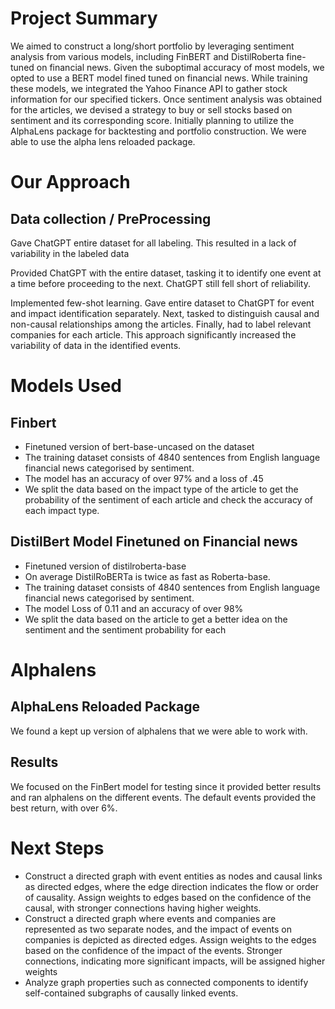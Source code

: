 # Project Summary
We aimed to construct a long/short portfolio by leveraging sentiment analysis from various models, including FinBERT and DistilRoberta fine-tuned on financial news. Given the suboptimal accuracy of most models, we opted to use a BERT model fined tuned on financial news. While training these models, we integrated the Yahoo Finance API to gather stock information for our specified tickers. Once sentiment analysis was obtained for the articles, we devised a strategy to buy or sell stocks based on sentiment and its corresponding score. Initially planning to utilize the AlphaLens package for backtesting and portfolio construction. We were able to use the alpha lens reloaded package. 

# Our Approach
## Data collection / PreProcessing
Gave ChatGPT entire dataset for all labeling. This resulted in a lack of variability in the labeled data

Provided ChatGPT with the entire dataset, tasking it to identify one event at a time before proceeding to the next. ChatGPT still fell short of reliability.

Implemented few-shot learning. Gave entire dataset to ChatGPT for event and impact identification separately. Next, tasked to distinguish causal and non-causal relationships among the articles. Finally, had to label relevant companies for each article.
This approach significantly increased the variability of data in the identified events.

# Models Used
## Finbert
* Finetuned version of bert-base-uncased on the dataset
* The training dataset consists of 4840 sentences from English language financial news categorised by sentiment. 
* The model has an accuracy of over 97% and a loss of .45
* We split the data based on the impact type of the article to get the probability of the sentiment of each article and check the accuracy of each impact type. 

## DistilBert Model Finetuned on Financial news
* Finetuned version of distilroberta-base
* On average DistilRoBERTa is twice as fast as Roberta-base.
* The training dataset consists of 4840 sentences from English language financial news categorised by sentiment. 
* The model Loss of 0.11 and an accuracy of over 98%
* We split the data based on the article to get a better idea on the sentiment and the sentiment probability for each

# Alphalens
## AlphaLens Reloaded Package
We found a kept up version of alphalens that we were able to work with. 
## Results 
We focused on the FinBert model for testing since it provided better results and ran alphalens on the different events. 
The default events provided the best return, with over 6%.

# Next Steps
* Construct a directed graph with event entities as nodes and causal links as directed edges, where the edge direction indicates the flow or order of causality. Assign weights to edges based on the confidence of the causal, with stronger connections having higher weights. 
* Construct a directed graph where events and companies are represented as two separate nodes, and the impact of events on companies is depicted as directed edges. Assign weights to the edges based on the confidence of the impact of the events. Stronger connections, indicating more significant impacts, will be assigned higher weights
* Analyze graph properties such as connected components to identify self-contained subgraphs of causally linked events.

